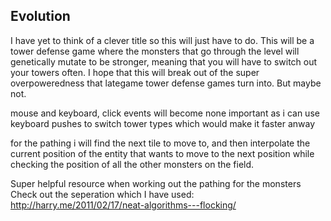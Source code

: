 ## Evolution ##

I have yet to think of a clever title so this will just have to do. This will be a tower defense game where the monsters
that go through the level will genetically mutate to be stronger, meaning that you will have to switch out your towers often.
I hope that this will break out of the super overpoweredness that lategame tower defense games turn into. But maybe not. 


mouse and keyboard, click events will become none important as i can use keyboard pushes to switch tower types which would make
it faster anway

for the pathing i will find the next tile to move to, and then interpolate the current position of the entity that wants to move to the next position while checking 
the position of all the other monsters on the field.

Super helpful resource when working out the pathing for the monsters Check out the seperation which I have used: http://harry.me/2011/02/17/neat-algorithms---flocking/